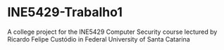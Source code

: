 # INE5429-Trabalho1
A college project for the INE5429 Computer Security course lectured by Ricardo Felipe Custódio in Federal University of Santa Catarina
